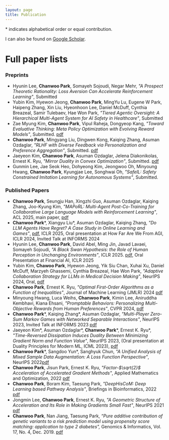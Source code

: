 ```yaml
---
layout: page
title: Publication
---
```

\* indicates alphabetical order or equal contribution.

I can also be found on [Google Scholar](https://scholar.google.com/citations?hl=en&authuser=2&user=FDG3_JMAAAAJ).

# Full paper lists
### Preprints
- Hyunin Lee, **Chanwoo Park**, Somayeh Sojoudi, Negar Mehr, _"A Prospect Theoretic Rationality: Loss Aversion Can Accelerate Reinforcement Learning"_, Submitted
- Yubin Kim, Hyewon Jeong, **Chanwoo Park**, MingYu Lu, Eugene W Park, Haipeng Zhang, Xin Liu, Hyeonhoon Lee, Daniel McDuff, Cynthia Breazeal, Samir Tulebaev, Hae Won Park, _"Tiered Agentic Oversight: A Hierarchical Multi-Agent System for AI Safety in Healthcare"_, Submitted
- Zae Myung Kim, **Chanwoo Park**, Vipul Raheja, Dongyeop Kang, _"Toward Evaluative Thinking: Meta Policy Optimization with Evolving Reward Models"_, Submitted. [pdf](https://arxiv.org/abs/2504.20157)
- **Chanwoo Park**, Mingyang Liu, Dingwen Kong, Kaiqing Zhang, Asuman Ozdaglar, _"RLHF with Diverse Feedback via Personalization and Preference Aggregation"_, Submitted. [pdf](https://arxiv.org/abs/2405.00254)
- Jaeyeon Kim, **Chanwoo Park**,  Asuman Ozdaglar, Jelena Diakonikolas, Ernest K. Ryu, _"Mirror Duality in Convex Optimization"_, Submitted. [pdf](https://arxiv.org/abs/2311.17296)
- Gunmin Lee, Jae Seok Heo, Dohyeong Kim, Jeongwoo Oh, Minyoung Hwang, **Chanwoo Park**, Kyungjae Lee, Songhwai Oh, _"SafeIL: Safety Constrained Imitation Learning for Autonomous Systems"_, Submitted.


### Published Papers
- **Chanwoo Park**, Seungju Han, Xingzhi Guo, Asuman Ozdaglar, Kaiqing Zhang, Joo-Kyung Kim, _"MAPoRL: Multi-Agent Post-Co-Training for Collaborative Large Language Models with Reinforcement Learning"_, ACL 2025, main paper, [pdf](https://arxiv.org/abs/2502.18439)
- **Chanwoo Park**\*, Xiangyu Liu\*, Asuman Ozdaglar, Kaiqing Zhang, _"Do LLM Agents Have Regret? A Case Study in Online Learning and Games"_, [pdf](https://arxiv.org/abs/2403.16843), ICLR 2025, Oral presentation at How Far Are We From AGI, ICLR 2024, Invited Talk at INFORMS 2024
- Hyunin Lee, **Chanwoo Park**, David Abel, Ming Jin, Javad Lavaei, Somayeh Sojoudi, _"A Black Swan Hypothesis: the Role of Human Perception in Unchanging Environments"_, ICLR 2025. [pdf](https://chanwoo-park-official.github.io/), Oral Presentation at Financial AI, ICLR 2025
- Yubin Kim, **Chawoo Park**, Hyewon Jeong, Yik Siu Chan, Xuhai Xu, Daniel McDuff, Marzyeh Ghassemi, Cynthia Breazeal, Hae Won Park, _"Adaptive Collaboration Strategy for LLMs in Medical Decision Making"_, NeurIPS 2024, Oral, [pdf](https://openreview.net/forum?id=EKdk4vxKO4)
- **Chanwoo Park**, Ernest K. Ryu, _"Optimal First-Order Algorithms as a Function of Inequalities"_, Journal of Machine Learning (JMLR) 2024 [pdf](https://arxiv.org/abs/2110.11035)
- Minyoung Hwang, Luca Weihs, **Chanwoo Park**, Kimin Lee, Aniruddha Kembhavi, Kiana Ehsani, _"Promptable Behaviors: Personalizing Multi-Objective Rewards from Human Preferences"_, CVPR 2024, [pdf](https://arxiv.org/abs/2312.09337)
- **Chanwoo Park**\*, Kaiqing Zhang\*, Asuman Ozdaglar, _"Multi-Player Zero-Sum Markov Games with Networked Separable Interactions"_, NeurIPS 2023, Invited Talk at INFORMS 2023  [pdf](https://arxiv.org/abs/2307.09470)
- Jaeyeon Kim\*, Asuman Ozdaglar\*, **Chanwoo Park**\*, Ernest K. Ryu\*, _"Time-Reversed Dissipation Induces Duality Between Minimizing Gradient Norm and Function Value"_, NeurIPS 2023, (Oral presentation at Duality Principles for Modern ML, ICML 2023),  [pdf](https://arxiv.org/abs/2305.06628)
- **Chanwoo Park**\*, Sangdoo Yun\*, Sanghyuk Chun, _"A Unified Analysis of Mixed Sample Data Augmentation: A Loss Function Perspective"_, NeurIPS 2022[pdf](https://arxiv.org/abs/2208.09913)
- **Chanwoo Park**, Jisun Park, Ernest K. Ryu, _"Factor-$\sqrt{2}$ Acceleration of Accelerated Gradient Methods"_, Applied Mathematics and Optimization, 2022 [pdf](https://arxiv.org/abs/2102.07366)
- **Chanwoo Park**, Boram Kim, Taesung Park, _"DeepHisCoM: Deep Learning based Pathway Analysis"_, Briefings in Bioinformatics, 2022 [pdf](https://academic.oup.com/bib/article/23/5/bbac171/6590446)
- Jongmin Lee, **Chanwoo Park**, Ernest K. Ryu, _"A Geometric Structure of Acceleration and Its Role in Making Gradients Small Fast"_, NeurIPS 2021 [pdf](https://arxiv.org/abs/2106.10439)
- **Chanwoo Park**, Nan Jiang, Taesung Park, _“Pure additive contribution of genetic variants to a risk prediction model using propensity score matching: application to type 2 diabetes",_ Genomics & Informatics, Vol. 17, No. 4, Dec. 2019. [pdf](https://pmc.ncbi.nlm.nih.gov/articles/PMC6944048/)

